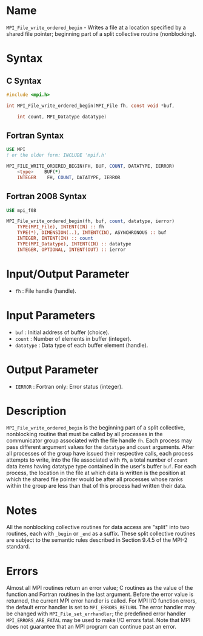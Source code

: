 # Name

`MPI_File_write_ordered_begin` - Writes a file at a location specified
by a shared file pointer; beginning part of a split collective routine
(nonblocking).

# Syntax

## C Syntax

```c
#include <mpi.h>

int MPI_File_write_ordered_begin(MPI_File fh, const void *buf,

    int count, MPI_Datatype datatype)
```

## Fortran Syntax

```fortran
USE MPI
! or the older form: INCLUDE 'mpif.h'

MPI_FILE_WRITE_ORDERED_BEGIN(FH, BUF, COUNT, DATATYPE, IERROR)
    <type>    BUF(*)
    INTEGER    FH, COUNT, DATATYPE, IERROR
```

## Fortran 2008 Syntax

```fortran
USE mpi_f08

MPI_File_write_ordered_begin(fh, buf, count, datatype, ierror)
    TYPE(MPI_File), INTENT(IN) :: fh
    TYPE(*), DIMENSION(..), INTENT(IN), ASYNCHRONOUS :: buf
    INTEGER, INTENT(IN) :: count
    TYPE(MPI_Datatype), INTENT(IN) :: datatype
    INTEGER, OPTIONAL, INTENT(OUT) :: ierror
```


# Input/Output Parameter

* `fh` : File handle (handle).

# Input Parameters

* `buf` : Initial address of buffer (choice).
* `count` : Number of elements in buffer (integer).
* `datatype` : Data type of each buffer element (handle).

# Output Parameter

* `IERROR` : Fortran only: Error status (integer).

# Description

`MPI_File_write_ordered_begin` is the beginning part of a split
collective, nonblocking routine that must be called by all processes in
the communicator group associated with the file handle `fh`. Each
process may pass different argument values for the `datatype` and
`count` arguments. After all processes of the group have issued their
respective calls, each process attempts to write, into the file
associated with `fh`, a total number of `count` data items having
datatype type contained in the user's buffer `buf`. For each process,
the location in the file at which data is written is the position at
which the shared file pointer would be after all processes whose ranks
within the group are less than that of this process had written their
data.

# Notes

All the nonblocking collective routines for data access are "split"
into two routines, each with `_begin` or `_end` as a suffix. These split
collective routines are subject to the semantic rules described in
Section 9.4.5 of the MPI-2 standard.

# Errors

Almost all MPI routines return an error value; C routines as the value
of the function and Fortran routines in the last argument.
Before the error value is returned, the current MPI error handler is
called. For MPI I/O function errors, the default error handler is set to
`MPI_ERRORS_RETURN`. The error handler may be changed with
`MPI_File_set_errhandler`; the predefined error handler
`MPI_ERRORS_ARE_FATAL` may be used to make I/O errors fatal. Note that MPI
does not guarantee that an MPI program can continue past an error.
